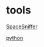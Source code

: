 # tools

[SpaceSniffer](http://www.uderzo.it/main_products/space_sniffer/download.html)

[python](https://www.python.org/)
